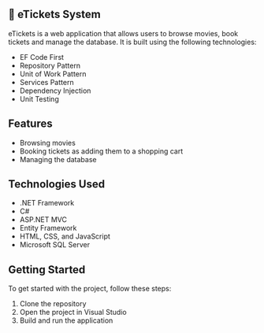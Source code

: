 ## :ticket: eTickets System

eTickets is a web application that allows users to browse movies, book tickets and manage the database. It is built using the following technologies:

- EF Code First
- Repository Pattern
- Unit of Work Pattern
- Services Pattern
- Dependency Injection
- Unit Testing

## Features

- Browsing movies
- Booking tickets as adding them to a shopping cart
- Managing the database

## Technologies Used

- .NET Framework
- C#
- ASP.NET MVC
- Entity Framework
- HTML, CSS, and JavaScript
- Microsoft SQL Server

## Getting Started

To get started with the project, follow these steps:

1. Clone the repository
2. Open the project in Visual Studio
3. Build and run the application
